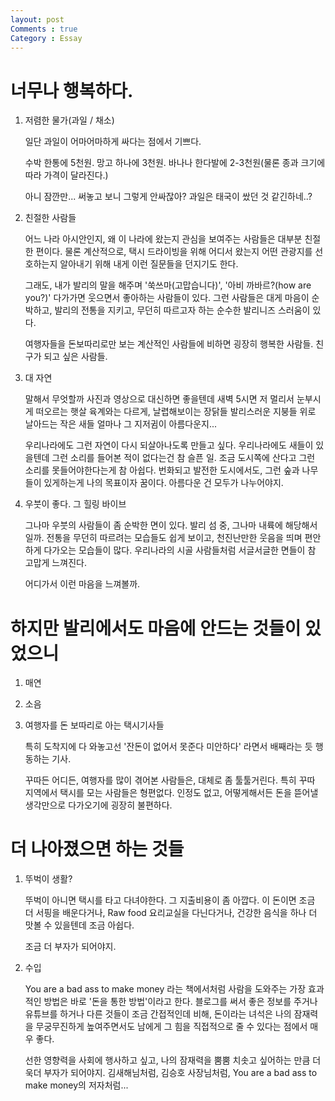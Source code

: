 ```yaml
---
layout: post
Comments : true
Category : Essay
---
```



# 너무나 행복하다.

1. 저렴한 물가(과일 / 채소)

    일단 과일이 어마어마하게 싸다는 점에서 기쁘다.

    수박 한통에 5천원.
    망고 하나에 3천원.
    바나나 한다발에 2-3천원(물론 종과 크기에 따라 가격이 달라진다.)

    아니 잠깐만... 써놓고 보니 그렇게 안싸잖아?
    과일은 태국이 쌌던 것 같긴하네..?


2. 친절한 사람들

    어느 나라 아시안인지, 왜 이 나라에 왔는지
    관심을 보여주는 사람들은 대부분 친절한 편이다.
    물론 계산적으로, 택시 드라이빙을 위해 어디서 왔는지
    어떤 관광지를 선호하는지 알아내기 위해 내게 이런 질문들을 던지기도 한다.

    그래도, 내가 발리의 말을 해주며 '쑥쓰마(고맙습니다)', '아비 까바르?(how are you?)' 다가가면
    웃으면서 좋아하는 사람들이 있다. 그런 사람들은 대게 마음이 순박하고, 발리의 전통을 지키고, 무던히 따르고자 하는 순수한 발리니즈 스러움이 있다.

    여행자들을 돈보따리로만 보는 계산적인 사람들에 비하면 굉장히 행복한 사람들. 친구가 되고 싶은 사람들.

3. 대 자연

    말해서 무엇할까
    사진과 영상으로 대신하면 좋을텐데
    새벽 5시면 저 멀리서 눈부시게 떠오르는 햇살
    육계와는 다르게, 날렵해보이는 장닭들
    발리스러운 지붕들 위로 날아드는 작은 새들
    얼마나 그 지저귐이 아름다운지...

    우리나라에도 그런 자연이 다시 되살아나도록 만들고 싶다.
    우리나라에도 새들이 있을텐데
    그런 소리를 들어본 적이 없다는건 참 슬픈 일.
    조금 도시쪽에 산다고 그런 소리를 못들어야한다는게 참 아쉽다.
    번화되고 발전한 도시에서도, 그런 숲과 나무들이 있게하는게 나의 목표이자 꿈이다.
    아름다운 건 모두가 나누어야지.

4. 우붓이 좋다. 그 힐링 바이브

    그나마 우붓의 사람들이 좀 순박한 면이 있다.
    발리 섬 중, 그나마 내륙에 해당해서일까.
    전통을 무던히 따르려는 모습들도 쉽게 보이고,
    천진난만한 웃음을 띄며 편안하게 다가오는 모습들이 많다.
    우리나라의 시골 사람들처럼 서글서글한 면들이 참 고맙게 느껴진다.

    어디가서 이런 마음을 느껴볼까.





# 하지만 발리에서도 마음에 안드는 것들이 있었으니

1. 매연

2. 소음

3. 여행자를 돈 보따리로 아는 택시기사들

    특히 도착지에 다 와놓고선
    '잔돈이 없어서 못준다 미안하다' 라면서 배째라는 듯 행동하는 기사.

    꾸따든 어디든, 여행자를 많이 겪어본 사람들은, 대체로 좀 툴툴거린다. 특히 꾸따 지역에서 택시를 모는 사람들은 
    형편없다. 인정도 없고, 어떻게해서든 돈을 뜯어낼 생각만으로 다가오기에 굉장히 불편하다.




# 더 나아졌으면 하는 것들

1. 뚜벅이 생활?

    뚜벅이 아니면 택시를 타고 다녀야한다.
    그 지출비용이 좀 아깝다.
    이 돈이면 조금 더 서핑을 배운다거나, Raw food 요리교실을 다닌다거나, 건강한 음식을 하나 더 맛볼 수 있을텐데 조금 아쉽다.

    조금 더 부자가 되어야지.

2. 수입

    You are a bad ass to make money 라는 책에서처럼
    사람을 도와주는 가장 효과적인 방법은
    바로 '돈을 통한 방법'이라고 한다.
    블로그를 써서 좋은 정보를 주거나
    유튜브를 하거나 
    다른 것들이 조금 간접적인데 비해,
    돈이라는 녀석은
    나의 잠재력을 무궁무진하게 높여주면서도
    남에게 그 힘을 직접적으로 줄 수 있다는 점에서 매우 좋다.

    선한 영향력을 사회에 행사하고 싶고,
    나의 잠재력을 뿜뿜 치솟고 싶어하는 만큼
    더욱더 부자가 되어야지.
    김새해님처럼, 김승호 사장님처럼, You are a bad ass to make money의 저자처럼...

